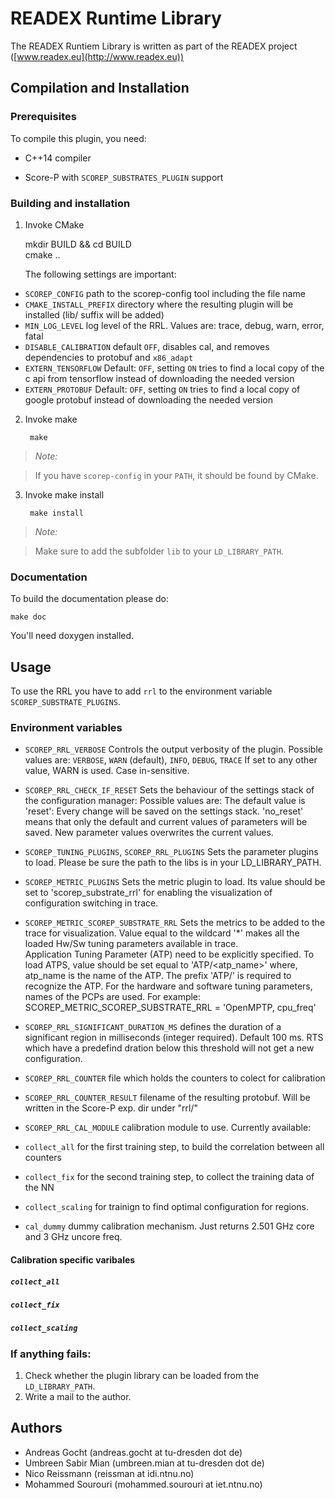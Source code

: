 # READEX Runtime Library

The READEX Runtiem Library is written as part of the READEX project
([www.readex.eu](http://www.readex.eu))


## Compilation and Installation

### Prerequisites

To compile this plugin, you need:

* C++14 compiler

* Score-P with `SCOREP_SUBSTRATES_PLUGIN` support

### Building and installation

1. Invoke CMake

    mkdir BUILD && cd BUILD  
    cmake ..

   The following settings are important:
   
* `SCOREP_CONFIG` path to the scorep-config tool including the file name
* `CMAKE_INSTALL_PREFIX` directory where the resulting plugin will be installed (lib/ suffix will be added)
* `MIN_LOG_LEVEL` log level of the RRL. Values are: trace, debug, warn, error, fatal
* `DISABLE_CALIBRATION` default `OFF`, disables cal, and removes dependencies to protobuf and `x86_adapt`
* `EXTERN_TENSORFLOW` Default: `OFF`, setting `ON` tries to find a local copy of the c api from tensorflow instead of downloading the needed version
* `EXTERN_PROTOBUF` Default: `OFF`, setting `ON` tries to find a local copy of google protobuf instead of downloading the needed version
  
2. Invoke make

        make

> *Note:*

> If you have `scorep-config` in your `PATH`, it should be found by CMake.

3. Invoke make install

        make install

> *Note:*

> Make sure to add the subfolder `lib` to your `LD_LIBRARY_PATH`.

### Documentation

To build the documentation please do:

    make doc
    
You'll need doxygen installed.

## Usage

To use the RRL you have to add `rrl` to the environment
variable `SCOREP_SUBSTRATE_PLUGINS`.


### Environment variables

* `SCOREP_RRL_VERBOSE` 
    Controls the output verbosity of the plugin. Possible values are:
    `VERBOSE`, `WARN` (default), `INFO`, `DEBUG`, `TRACE`
    If set to any other value, WARN is used. Case in-sensitive.

* `SCOREP_RRL_CHECK_IF_RESET`
    Sets the behaviour of the settings stack of the configuration manager:
    Possible values are:
    The default value is 'reset': Every change will be saved on the settings stack.
    'no_reset' means that only the default and current values of parameters will be saved.
    New parameter values overwrites the current values.
    
* `SCOREP_TUNING_PLUGINS`, `SCOREP_RRL_PLUGINS`
    Sets the parameter plugins to load. Please be sure the path to the libs is
    in your LD_LIBRARY_PATH.
    
* `SCOREP_METRIC_PLUGINS`
	Sets the metric plugin to load. Its value should be set to 'scorep_substrate_rrl' 
	for enabling the visualization of configuration switching in trace.
	
* `SCOREP_METRIC_SCOREP_SUBSTRATE_RRL`
	Sets the metrics to be added to the trace for visualization. Value equal to the wildcard '*' 
	makes all the loaded Hw/Sw tuning parameters available in trace.  
	Application Tuning Parameter (ATP) need to be explicitly specified.	
	To load ATPS, value should be set equal to 'ATP/<atp_name>' 
	where, atp_name is the name of the ATP. The prefix 'ATP/' is required to recognize the ATP.
	For the hardware and software tuning parameters, names of the PCPs are used.
	For example: SCOREP_METRIC_SCOREP_SUBSTRATE_RRL = 'OpenMPTP, cpu_freq'
	
* `SCOREP_RRL_SIGNIFICANT_DURATION_MS` defines the duration of a significant region in milliseconds (integer required). Default 100 ms.
    RTS which have a predefind dration below this threshold will not get a new configuration.    

* `SCOREP_RRL_COUNTER` file which holds the counters to colect for calibration

* `SCOREP_RRL_COUNTER_RESULT` filename of the resulting protobuf. Will be written in the Score-P exp. dir under "rrl/"

* `SCOREP_RRL_CAL_MODULE` calibration module to use. Currently available:
 * `collect_all` for the first training step, to build the correlation between all counters
 * `collect_fix` for the second training step, to collect the training data of the NN
 * `collect_scaling` for trainign to find optimal configuration for regions.
 * `cal_dummy` dummy calibration mechanism. Just returns 2.501 GHz core and 3 GHz uncore freq.

#### Calibration specific varibales

##### `collect_all`

##### `collect_fix`

##### `collect_scaling`

### If anything fails:

1. Check whether the plugin library can be loaded from the `LD_LIBRARY_PATH`.
2. Write a mail to the author.

## Authors

* Andreas Gocht (andreas.gocht at tu-dresden dot de)
* Umbreen Sabir Mian (umbreen.mian at tu-dresden dot de)
* Nico Reissmann (reissman at idi.ntnu.no)
* Mohammed Sourouri (mohammed.sourouri at iet.ntnu.no)

